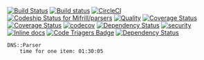 [![Build Status](https://travis-ci.org/Mifrill/parsers.svg?branch=master)](https://travis-ci.org/Mifrill/parsers)
[![Build status](https://ci.appveyor.com/api/projects/status/0gchse50yi9nffea?svg=true)](https://ci.appveyor.com/project/Mifrill/parsers)
[![CircleCI](https://circleci.com/gh/Mifrill/parsers.svg?style=svg)](https://circleci.com/gh/Mifrill/parsers)
[ ![Codeship Status for Mifrill/parsers](https://app.codeship.com/projects/4aa1bc40-5c21-0135-71f7-12b712633443/status?branch=master)](https://app.codeship.com/projects/237773)
[![Quality](http://img.shields.io/codeclimate/github/Mifrill/parsers.svg)](https://codeclimate.com/github/Mifrill/parsers)
[![Coverage Status](https://img.shields.io/codeclimate/coverage/github/Mifrill/parsers.svg)](https://codeclimate.com/github/mifrill/parsers)
[![Coverage Status](https://coveralls.io/repos/github/Mifrill/parsers/badge.svg?branch=master)](https://coveralls.io/github/Mifrill/parsers?branch=master)
[![codecov](https://codecov.io/gh/Mifrill/parsers/branch/master/graph/badge.svg)](https://codecov.io/gh/Mifrill/parsers)
[![Dependency Status](https://gemnasium.com/badges/github.com/Mifrill/parsers.svg)](https://gemnasium.com/github.com/Mifrill/parsers)
[![security](https://hakiri.io/github/Mifrill/parsers/master.svg)](https://hakiri.io/github/Mifrill/parsers/master)
[![Inline docs](http://inch-ci.org/github/Mifrill/parsers.svg?branch=master)](http://inch-ci.org/github/Mifrill/parsers)
[![Code Triagers Badge](https://www.codetriage.com/mifrill/parsers/badges/users.svg)](https://www.codetriage.com/mifrill/parsers)
[![Dependency Status](https://dependencyci.com/github/Mifrill/parsers/badge)](https://dependencyci.com/github/Mifrill/parsers)
    
    DNS::Parser
        time for one item: 01:30:05
